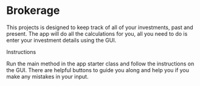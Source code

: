 # Brokerage

This projects is designed to keep track of all of your investments, past and present.
The app will do all the calculations for you, all you need to do is enter your investment details using the GUI.

Instructions

Run the main method in the app starter class and follow the instructions on the GUI. There are helpful buttons to guide you along and help you if you make any mistakes in your input. 
